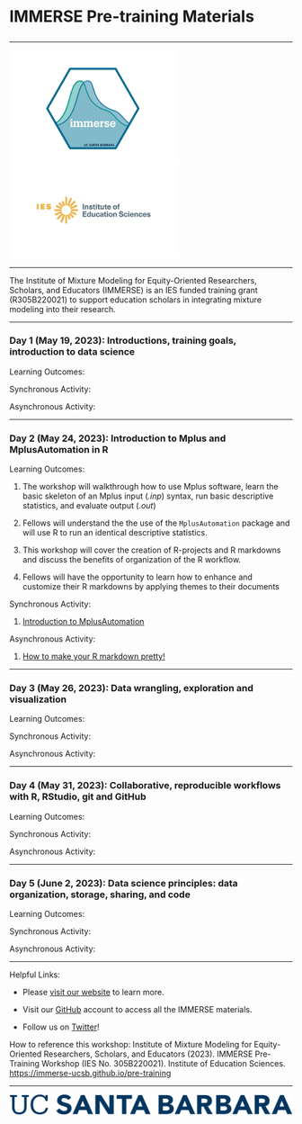 <h1>

<p align="center">

IMMERSE Pre-training Materials

</h1>

</p>

------------------------------------------------------------------------

<p align="center">

<img src="images/immerse_hex_small.png" width="300"/> <img src="images/IESNewLogo.jpg" width="300"/>

</p>

------------------------------------------------------------------------

<p align="center">

The Institute of Mixture Modeling for Equity-Oriented Researchers, Scholars, and Educators (IMMERSE) is an IES funded training grant (R305B220021) to support education scholars in integrating mixture modeling into their research.

</p>

------------------------------------------------------------------------

### Day 1 (May 19, 2023): Introductions, training goals, introduction to data science

Learning Outcomes:

Synchronous Activity:

Asynchronous Activity:

------------------------------------------------------------------------

### Day 2 (May 24, 2023): Introduction to Mplus and MplusAutomation in R

Learning Outcomes:

1.  The workshop will walkthrough how to use Mplus software, learn the basic skeleton of an Mplus input (*.inp*) syntax, run basic descriptive statistics, and evaluate output (*.out*)

2.  Fellows will understand the the use of the `MplusAutomation` package and will use R to run an identical descriptive statistics.

3.  This workshop will cover the creation of R-projects and R markdowns and discuss the benefits of organization of the R workflow.

4.  Fellows will have the opportunity to learn how to enhance and customize their R markdowns by applying themes to their documents

Synchronous Activity:

1.  [Introduction to MplusAutomation](https://github.com/immerse-ucsb/intro-to-mplusautomation)

Asynchronous Activity:

1.  [How to make your R markdown pretty!](https://www.youtube.com/watch?v=v048ru5v0BE&ab_channel=JosiahParry)

------------------------------------------------------------------------

### Day 3 (May 26, 2023): Data wrangling, exploration and visualization

Learning Outcomes:

Synchronous Activity:

Asynchronous Activity:

------------------------------------------------------------------------

### Day 4 (May 31, 2023): Collaborative, reproducible workflows with R, RStudio, git and GitHub

Learning Outcomes:

Synchronous Activity:

Asynchronous Activity:

------------------------------------------------------------------------

### Day 5 (June 2, 2023): Data science principles: data organization, storage, sharing, and code

Learning Outcomes:

Synchronous Activity:

Asynchronous Activity:

------------------------------------------------------------------------

Helpful Links:

-   Please [visit our website](https://immerse.education.ucsb.edu/) to learn more.

-   Visit our [GitHub](https://github.com/immerse-ucsb) account to access all the IMMERSE materials.

-   Follow us on [Twitter](https://twitter.com/IMMERSE_UCSB)!

How to reference this workshop: Institute of Mixture Modeling for Equity-Oriented Researchers, Scholars, and Educators (2023). IMMERSE Pre-Training Workshop (IES No. 305B220021). Institute of Education Sciences. <https://immerse-ucsb.github.io/pre-training>

------------------------------------------------------------------------

![](images/UCSB_Navy_mark.png)

